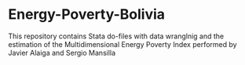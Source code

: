 # Energy-Poverty-Bolivia
This repository contains Stata do-files with data wranglnig and the estimation of the Multidimensional Energy Poverty Index performed by Javier Alaiga and Sergio Mansilla
